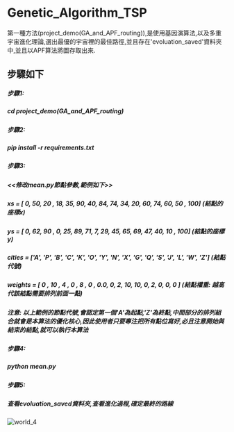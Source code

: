 # Genetic_Algorithm_TSP
第一種方法(project_demo(GA_and_APF_routing)),是使用基因演算法,以及多重宇宙進化理論,選出最優的宇宙裡的最佳路徑,並且存在'evoluation_saved'資料夾中,並且以APF算法將圖存取出來.

## 步驟如下
##### 步驟1: 
##### cd project_demo(GA_and_APF_routing)
##### 步驟2: 
##### pip install -r requirements.txt
##### 步驟3:
##### <<修改mean.py節點參數,範例如下>>
##### xs      = [  0,  50, 20 , 18,   35,  90,  40,  84,  74,  34,  20,  60,  74,  60, 50 ,  100]  (結點的座標x) 
##### ys      = [  0,  62, 90 ,  0,   25,  89,  71,   7,  29,  45,  65,  69,  47,  40, 10 ,  100]  (結點的座標y) 
##### cities  = ['A', 'P', 'B', 'C', 'K', 'O', 'Y', 'N', 'X', 'G', 'Q', 'S', 'J', 'L', 'W',  'Z']  (結點代號)
##### weights = [ 0 , 10 ,  4 ,  0 ,  8 ,  0 , 0.0,   0,   2,  10,  10,   0,   2,   0,   0,   0 ]  (結點權重: 越高代該結點需要排列前面一點)
##### 注意: 以上範例的節點代號,會認定第一個'A'為起點,'Z'為終點,中間部分的排列組合就會是本算法的優化核心,因此使用者只要專注把所有點位寫好,必且注意開始與結束的結點,就可以執行本算法
##### 步驟4:
##### python mean.py
##### 步驟5:
##### 查看evoluation_saved資料夾,查看進化過程,確定最終的路線
![world_4](https://user-images.githubusercontent.com/44718189/215989553-92c4cdce-c7b6-4c56-9bb4-6fe1c71d3a0d.gif)
